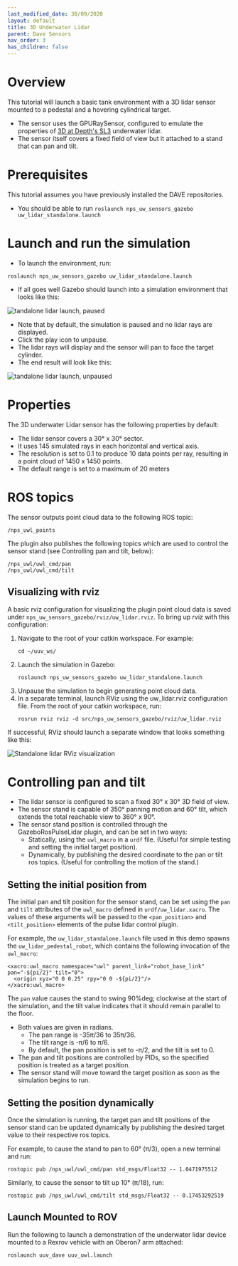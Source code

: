 ```yaml
---
last_modified_date: 30/09/2020
layout: default
title: 3D Underwater Lidar
parent: Dave Sensors
nav_order: 3
has_children: false
---
```


# Overview
This tutorial will launch a basic tank environment with a 3D lidar sensor mounted to a pedestal and a hovering cylindrical target.
* The sensor uses the GPURaySensor, configured to emulate the properties of [3D at Depth's SL3](https://www.3datdepth.com/product/subsea-lidar-sl3) underwater lidar.
* The sensor itself covers a fixed field of view but it attached to a stand that can pan and tilt.

# Prerequisites
This tutorial assumes you have previously installed the DAVE repositories.
* You should be able to run `roslaunch nps_uw_sensors_gazebo uw_lidar_standalone.launch`

# Launch and run the simulation
* To launch the environment, run:
```
roslaunch nps_uw_sensors_gazebo uw_lidar_standalone.launch
```
* If all goes well Gazebo should launch into a simulation environment that looks like this:

![tandalone lidar launch, paused](../images/uw_lidar_launch.png)

* Note that by default, the simulation is paused and no lidar rays are displayed.
* Click the play icon to unpause.
* The lidar rays will display and the sensor will pan to face the target cylinder.
* The end result will look like this:


![tandalone lidar launch, unpaused](../images/uw_lidar_unpause.png)

# Properties
The 3D underwater Lidar sensor has the following properties by default:

* The lidar sensor covers a 30&deg; x 30&deg; sector.
* It uses 145 simulated rays in each horizontal and vertical axis.
* The resolution is set to 0.1 to produce 10 data points per ray, resulting in a point cloud of 1450 x 1450 points.
* The default range is set to a maximum of 20 meters

# ROS topics
The sensor outputs point cloud data to the following ROS topic:
```
/nps_uwl_points
```

The plugin also publishes the following topics which are used to control the sensor stand (see Controlling pan and tilt, below):
```
/nps_uwl/uwl_cmd/pan
/nps_uwl/uwl_cmd/tilt
```

## Visualizing with rviz
A basic rviz configuration for visualizing the plugin point cloud data is saved under `nps_uw_sensors_gazebo/rviz/uw_lidar.rviz`. To bring up rviz with this configuration:
1. Navigate to the root of your catkin workspace. For example:
    ```
    cd ~/uuv_ws/
    ```
1. Launch the simulation in Gazebo:
    ```
    roslaunch nps_uw_sensors_gazebo uw_lidar_standalone.launch
    ```
1. Unpause the simulation to begin generating point cloud data.
1. In a separate terminal, launch RViz using the uw_lidar.rviz configuration file. From the root of your catkin workspace, run:
    ```
    rosrun rviz rviz -d src/nps_uw_sensors_gazebo/rviz/uw_lidar.rviz
    ```
If successful, RViz should launch a separate window that looks something like this:

![Standalone lidar RViz visualization](../images/rviz_uw_lidar.png)

# Controlling pan and tilt
* The lidar sensor is configured to scan a fixed 30&deg; x 30&deg; 3D field of view.
* The sensor stand is capable of 350&deg; panning motion and 60&deg; tilt, which extends the total reachable view to 360&deg; x 90&deg;.
* The sensor stand position is controlled through the GazeboRosPulseLidar plugin, and can be set in two ways:
    * Statically, using the `uwl_macro` in a `urdf` file. (Useful for simple testing and setting the initial target position).
    * Dynamically, by publishing the desired coordinate to the pan or tilt ros topics. (Useful for controlling the motion of the stand.)

## Setting the initial position from
The initial pan and tilt position for the sensor stand, can be set using the `pan` and `tilt` attributes of the `uwl_macro` defined in `urdf/uw_lidar.xacro`. The values of these arguments will be passed to the `<pan_position>` and `<tilt_position>` elements of the pulse lidar control plugin.

For example, the `uw_lidar_standalone.launch` file used in this demo spawns the `uw_lidar_pedestal_robot`, which contains the following invocation of the `uwl_macro`:
```
<xacro:uwl_macro namespace="uwl" parent_link="robot_base_link" pan="-${pi/2}" tilt="0">
  <origin xyz="0 0 0.25" rpy="0 0 -${pi/2}"/>
</xacro:uwl_macro>
```

The `pan` value causes the stand to swing 90%deg; clockwise at the start of the simulation, and the tilt value indicates that it should remain parallel to the floor.

* Both values are given in radians.
    * The pan range is -35π/36 to 35π/36.
    * The tilt range is -π/6 to π/6.
    * By default, the pan position is set to -π/2, and the tilt is set to 0.
* The pan and tilt positions are controlled by PIDs, so the specified position is treated as a target position.
* The sensor stand will move toward the target position as soon as the simulation begins to run.

## Setting the position dynamically
Once the simulation is running, the target pan and tilt positions of the sensor stand can be updated dynamically by publishing the desired target value to their respective ros topics.

For example, to cause the stand to pan to 60&deg; (π/3), open a new terminal and run:
```
rostopic pub /nps_uwl/uwl_cmd/pan std_msgs/Float32 -- 1.0471975512
```
Similarly, to cause the sensor to tilt up 10&deg; (π/18), run:

```
rostopic pub /nps_uwl/uwl_cmd/tilt std_msgs/Float32 -- 0.17453292519
```

## Launch Mounted to ROV
Run the following to launch a demonstration of the underwater lidar device mounted to a Rexrov vehicle with an Oberon7 arm attached:
```
roslaunch uuv_dave uuv_uwl.launch
```
